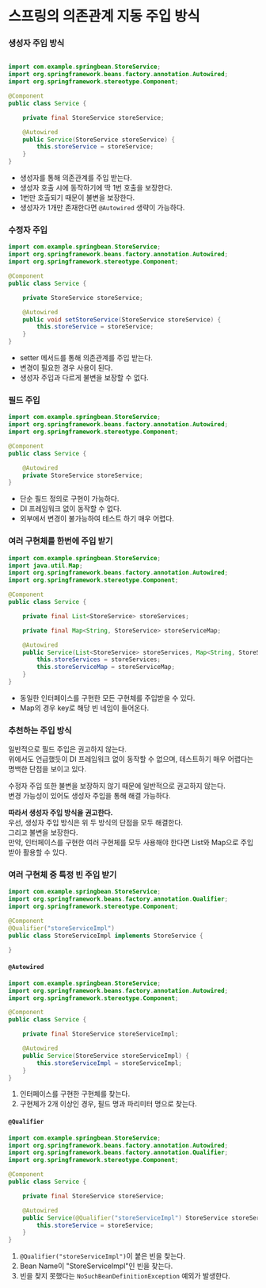 # 스프링의 의존관계 지동 주입 방식

### 생성자 주입 방식

```java

import com.example.springbean.StoreService;
import org.springframework.beans.factory.annotation.Autowired;
import org.springframework.stereotype.Component;

@Component
public class Service {

    private final StoreService storeService;

    @Autowired
    public Service(StoreService storeService) {
        this.storeService = storeService;
    }
}
```
- 생성자를 통해 의존관계를 주입 받는다.
- 생성자 호출 시에 동작하기에 딱 1번 호출을 보장한다.
- 1번만 호출되기 때문이 불변을 보장한다.
- 생성자가 1개만 존재한다면 `@Autowired` 생략이 가능하다.

### 수정자 주입

```java
import com.example.springbean.StoreService;
import org.springframework.beans.factory.annotation.Autowired;
import org.springframework.stereotype.Component;

@Component
public class Service {

    private StoreService storeService;

    @Autowired
    public void setStoreService(StoreService storeService) {
        this.storeService = storeService;
    }
}
```
- setter 메서드를 통해 의존관계를 주입 받는다.
- 변경이 필요한 경우 사용이 된다.
- 생성자 주입과 다르게 불변을 보장할 수 없다.

### 필드 주입

```java
import com.example.springbean.StoreService;
import org.springframework.beans.factory.annotation.Autowired;
import org.springframework.stereotype.Component;

@Component
public class Service {

    @Autowired
    private StoreService storeService;
}
```
- 단순 필드 정의로 구현이 가능하다.
- DI 프레임워크 없이 동작할 수 없다.
- 외부에서 변경이 불가능하여 테스트 하기 매우 어렵다.

### 여러 구현체를 한번에 주입 받기

```java
import com.example.springbean.StoreService;
import java.util.Map;
import org.springframework.beans.factory.annotation.Autowired;
import org.springframework.stereotype.Component;

@Component
public class Service {

    private final List<StoreService> storeServices;

    private final Map<String, StoreService> storeServiceMap;

    @Autowired
    public Service(List<StoreService> storeServices, Map<String, StoreService> storeServiceMap) {
        this.storeServices = storeServices;
        this.storeServiceMap = storeServiceMap;
    }
}
```
- 동일한 인터페이스를 구현한 모든 구현체를 주입받을 수 있다.
- Map의 경우 key로 해당 빈 네임이 들어온다.

### 추천하는 주입 방식
일반적으로 필드 주입은 권고하지 않는다.  
위에서도 언급했듯이 DI 프레임워크 없이 동작할 수 없으며, 테스트하기 매우 어렵다는 명백한 단점을 보이고 있다.

수정자 주입 또한 불변을 보장하지 않기 때문에 일반적으로 권고하지 않는다.  
변경 가능성이 있어도 생성자 주입을 통해 해결 가능하다.

**따라서 생성자 주입 방식을 권고한다.**  
우선, 생성자 주입 방식은 위 두 방식의 단점을 모두 해결한다.  
그리고 불변을 보장한다.  
만약, 인터페이스를 구현한 여러 구현체를 모두 사용해야 한다면 List와 Map으로 주입받아 활용할 수 있다.

### 여러 구현체 중 특정 빈 주입 받기

```java
import com.example.springbean.StoreService;
import org.springframework.beans.factory.annotation.Qualifier;
import org.springframework.stereotype.Component;

@Component
@Qualifier("storeServiceImpl")
public class StoreServiceImpl implements StoreService {

}
```
#### `@Autowired`

```java
import com.example.springbean.StoreService;
import org.springframework.beans.factory.annotation.Autowired;
import org.springframework.stereotype.Component;

@Component
public class Service {

    private final StoreService storeServiceImpl;

    @Autowired
    public Service(StoreService storeServiceImpl) {
        this.storeServiceImpl = storeServiceImpl;
    }
}
```
1. 인터페이스를 구현한 구현체를 찾는다.
2. 구현체가 2개 이상인 경우, 필드 명과 파리미터 명으로 찾는다. 


#### `@Qualifier`

```java
import com.example.springbean.StoreService;
import org.springframework.beans.factory.annotation.Autowired;
import org.springframework.beans.factory.annotation.Qualifier;
import org.springframework.stereotype.Component;

@Component
public class Service {

    private final StoreService storeService;

    @Autowired
    public Service(@Qualifier("storeServiceImpl") StoreService storeService) {
        this.storeService = storeService;
    }
}
```
1. `@Qualifier("storeServiceImpl")`이 붙은 빈을 찾는다.
2. Bean Name이 "StoreServiceImpl"인 빈을 찾는다.
3. 빈을 찾지 못했다는 `NoSuchBeanDefinitionException` 예외가 발생한다.